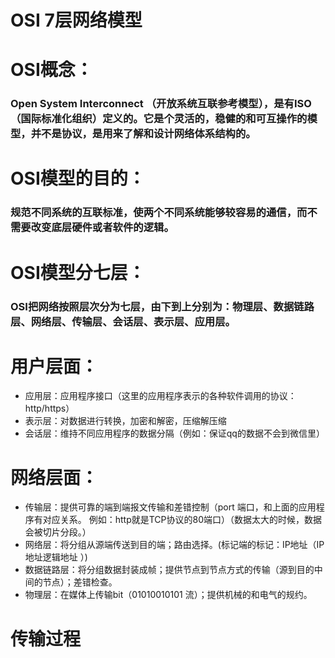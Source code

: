 # OSI 7层网络模型

# OSI概念：

### Open System Interconnect （开放系统互联参考模型），是有ISO（国际标准化组织）定义的。它是个灵活的，稳健的和可互操作的模型，并不是协议，是用来了解和设计网络体系结构的。

# OSI模型的目的：

### 规范不同系统的互联标准，使两个不同系统能够较容易的通信，而不需要改变底层硬件或者软件的逻辑。

# OSI模型分七层：

### OSI把网络按照层次分为七层，由下到上分别为：物理层、数据链路层、网络层、传输层、会话层、表示层、应用层。

# 用户层面：

* 应用层：应用程序接口（这里的应用程序表示的各种软件调用的协议：http/https）
* 表示层：对数据进行转换，加密和解密，压缩解压缩
* 会话层：维持不同应用程序的数据分隔（例如：保证qq的数据不会到微信里）

# 网络层面：

* 传输层：提供可靠的端到端报文传输和差错控制（port 端口，和上面的应用程序有对应关系。 例如：http就是TCP协议的80端口）（数据太大的时候，数据会被切片分段。）
* 网络层：将分组从源端传送到目的端；路由选择。(标记端的标记：IP地址（IP地址逻辑地址  ）)
* 数据链路层：将分组数据封装成帧；提供节点到节点方式的传输（源到目的中间的节点）；差错检查。
* 物理层：在媒体上传输bit（01010010101 流）；提供机械的和电气的规约。

# 传输过程

